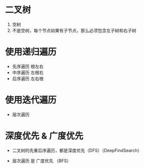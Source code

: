# 二叉树
1. 空树
2. 不是空树，每个节点如果有子节点，那么必须包含左子树和右子树


# 使用递归遍历
- 先序遍历  根左右
- 中序遍历  左根右
- 后序遍历  左右根

# 使用迭代遍历
- 层次遍历

# 深度优先 & 广度优先
- 二叉树的先重后序遍历，都是深度优先（DFS）（DeepFindSearch）


- 层次遍历 是 广度优先 （BFS）